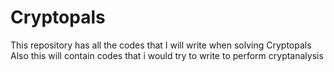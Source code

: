 # Cryptopals
This repository has all the codes that I will write when solving Cryptopals
Also this will contain codes that i would try to write to perform cryptanalysis
